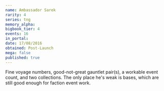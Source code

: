 ```yaml
---
name: Ambassador Sarek
rarity: 4
series: tng
memory_alpha:
bigbook_tier: 4
events: 16
in_portal:
date: 17/08/2016
obtained: Post-Launch
mega: false
published: true
---
```


Fine voyage numbers, good-not-great gauntlet pair(s), a workable event count, and two collections. The only place he's weak is bases, which are still good enough for faction event work.
